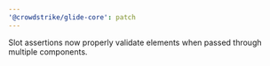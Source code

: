 ```yaml
---
'@crowdstrike/glide-core': patch
---
```


Slot assertions now properly validate elements when passed through multiple components.
